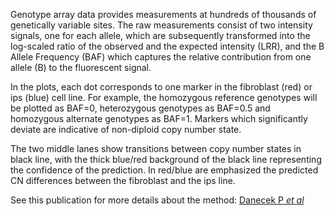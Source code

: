 Genotype array data provides measurements at hundreds of thousands of
genetically variable sites. The raw measurements consist of two
intensity signals, one for each allele, which are subsequently
transformed into the log-scaled ratio of the observed and the expected
intensity (LRR), and the B Allele Frequency (BAF) which captures the
relative contribution from one allele (B) to the fluorescent signal. 

In the plots, each dot corresponds to one marker in the fibroblast
(red) or ips (blue) cell line. For example, the homozygous reference
genotypes will be plotted as BAF=0, heterozygous genotypes as BAF=0.5
and homozygous alternate genotypes as BAF=1. Markers which
significantly deviate are indicative of non-diploid copy number state.

The two middle lanes show transitions between copy number states in
black line, with the thick blue/red background of the black line
representing the confidence of the prediction. In red/blue are
emphasized the predicted CN differences between the fibroblast and the
ips line.

See this publication for more details about the method:
[Danecek P *et al*](https://www.ncbi.nlm.nih.gov/pubmed/27176002)

